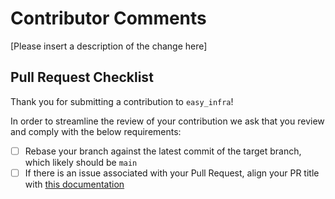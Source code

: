 # Contributor Comments

[Please insert a description of the change here]

## Pull Request Checklist

Thank you for submitting a contribution to `easy_infra`!

In order to streamline the review of your contribution we ask that you review and comply with the below requirements:

- [ ] Rebase your branch against the latest commit of the target branch, which likely should be `main`
- [ ] If there is an issue associated with your Pull Request, align your PR title with [this documentation](https://help.github.com/en/articles/closing-issues-using-keywords)
